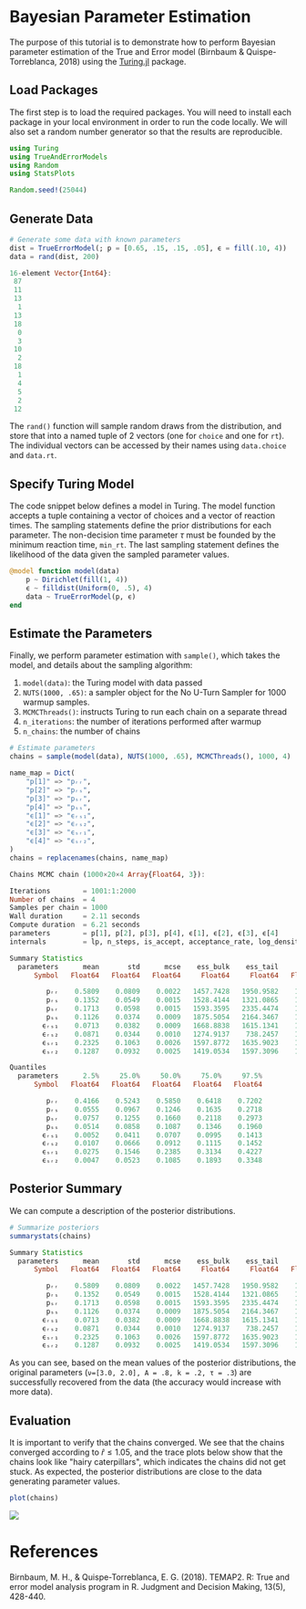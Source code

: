 # Bayesian Parameter Estimation

The purpose of this tutorial is to demonstrate how to perform Bayesian parameter estimation of the True and Error model (Birnbaum & Quispe-Torreblanca, 2018) using the [Turing.jl](https://turinglang.org/) package. 

## Load Packages

The first step is to load the required packages. You will need to install each package in your local
environment in order to run the code locally. We will also set a random number generator so that the results are reproducible.

```julia
using Turing
using TrueAndErrorModels
using Random
using StatsPlots

Random.seed!(25044)
```

## Generate Data



```julia
# Generate some data with known parameters
dist = TrueErrorModel(; p = [0.65, .15, .15, .05], ϵ = fill(.10, 4))
data = rand(dist, 200)
```

```julia 
16-element Vector{Int64}:
 87
 11
 13
  1
 13
 18
  0
  3
 10
  2
 18
  1
  4
  5
  2
 12
```

The `rand()` function will sample random draws from the distribution, and store that into a named tuple of 2 vectors (one for `choice` and one for `rt`). The individual vectors can be accessed by their names using `data.choice` and `data.rt`.

## Specify Turing Model

The code snippet below defines a model in Turing. The model function accepts a tuple containing
a vector of choices and a vector of reaction times. The sampling statements define the prior distributions for each parameter. The non-decision time parameter $\tau$ must be founded by the minimum reaction time, `min_rt`. The last sampling statement defines the likelihood of the data given the sampled parameter values.

```julia
@model function model(data)
    p ~ Dirichlet(fill(1, 4))
    ϵ ~ filldist(Uniform(0, .5), 4)
    data ~ TrueErrorModel(p, ϵ)
end
```

## Estimate the Parameters

Finally, we perform parameter estimation with `sample()`, which takes the model, and details about the sampling algorithm:

1. `model(data)`: the Turing model with data passed
2. `NUTS(1000, .65)`: a sampler object for the No U-Turn Sampler for 1000 warmup samples.
3. `MCMCThreads()`: instructs Turing to run each chain on a separate thread
4. `n_iterations`: the number of iterations performed after warmup
5. `n_chains`: the number of chains

```julia
# Estimate parameters
chains = sample(model(data), NUTS(1000, .65), MCMCThreads(), 1000, 4)
```

```julia
name_map = Dict(
    "p[1]" => "pᵣᵣ",
    "p[2]" => "pᵣₛ",
    "p[3]" => "pₛᵣ",
    "p[4]" => "pₛₛ",
    "ϵ[1]" => "ϵᵣₛ₁",
    "ϵ[2]" => "ϵᵣₛ₂",
    "ϵ[3]" => "ϵₛᵣ₁",
    "ϵ[4]" => "ϵₛᵣ₂",
)
chains = replacenames(chains, name_map)
```

```julia
Chains MCMC chain (1000×20×4 Array{Float64, 3}):

Iterations        = 1001:1:2000
Number of chains  = 4
Samples per chain = 1000
Wall duration     = 2.11 seconds
Compute duration  = 6.21 seconds
parameters        = p[1], p[2], p[3], p[4], ϵ[1], ϵ[2], ϵ[3], ϵ[4]
internals         = lp, n_steps, is_accept, acceptance_rate, log_density, hamiltonian_energy, hamiltonian_energy_error, max_hamiltonian_energy_error, tree_depth, numerical_error, step_size, nom_step_size

Summary Statistics
  parameters      mean       std      mcse    ess_bulk    ess_tail      rhat   ess_per_sec 
      Symbol   Float64   Float64   Float64     Float64     Float64   Float64       Float64 

         pᵣᵣ    0.5809    0.0809    0.0022   1457.7428   1950.9582    1.0015       44.6079
         pᵣₛ    0.1352    0.0549    0.0015   1528.4144   1321.0865    1.0011       46.7705
         pₛᵣ    0.1713    0.0598    0.0015   1593.3595   2335.4474    1.0037       48.7579
         pₛₛ    0.1126    0.0374    0.0009   1875.5054   2164.3467    1.0006       57.3918
        ϵᵣₛ₁    0.0713    0.0382    0.0009   1668.8838   1615.1341    1.0032       51.0690
        ϵᵣₛ₂    0.0871    0.0344    0.0010   1274.9137    738.2457    1.0016       39.0132
        ϵₛᵣ₁    0.2325    0.1063    0.0026   1597.8772   1635.9023    1.0031       48.8961
        ϵₛᵣ₂    0.1287    0.0932    0.0025   1419.0534   1597.3096    1.0016       43.4240

Quantiles
  parameters      2.5%     25.0%     50.0%     75.0%     97.5% 
      Symbol   Float64   Float64   Float64   Float64   Float64 

         pᵣᵣ    0.4166    0.5243    0.5850    0.6418    0.7202
         pᵣₛ    0.0555    0.0967    0.1246    0.1635    0.2718
         pₛᵣ    0.0757    0.1255    0.1660    0.2118    0.2973
         pₛₛ    0.0514    0.0858    0.1087    0.1346    0.1960
        ϵᵣₛ₁    0.0052    0.0411    0.0707    0.0995    0.1413
        ϵᵣₛ₂    0.0107    0.0666    0.0912    0.1115    0.1452
        ϵₛᵣ₁    0.0275    0.1546    0.2385    0.3134    0.4227
        ϵₛᵣ₂    0.0047    0.0523    0.1085    0.1893    0.3348
```
## Posterior Summary

We can compute a description of the posterior distributions.

```julia
# Summarize posteriors
summarystats(chains)
```

```julia 
Summary Statistics
  parameters      mean       std      mcse    ess_bulk    ess_tail      rhat   ess_per_sec 
      Symbol   Float64   Float64   Float64     Float64     Float64   Float64       Float64 

         pᵣᵣ    0.5809    0.0809    0.0022   1457.7428   1950.9582    1.0015       44.6079
         pᵣₛ    0.1352    0.0549    0.0015   1528.4144   1321.0865    1.0011       46.7705
         pₛᵣ    0.1713    0.0598    0.0015   1593.3595   2335.4474    1.0037       48.7579
         pₛₛ    0.1126    0.0374    0.0009   1875.5054   2164.3467    1.0006       57.3918
        ϵᵣₛ₁    0.0713    0.0382    0.0009   1668.8838   1615.1341    1.0032       51.0690
        ϵᵣₛ₂    0.0871    0.0344    0.0010   1274.9137    738.2457    1.0016       39.0132
        ϵₛᵣ₁    0.2325    0.1063    0.0026   1597.8772   1635.9023    1.0031       48.8961
        ϵₛᵣ₂    0.1287    0.0932    0.0025   1419.0534   1597.3096    1.0016       43.4240
```

As you can see, based on the mean values of the posterior distributions, the original parameters (`ν=[3.0, 2.0], A = .8, k = .2, τ = .3`) are successfully recovered from the data (the accuracy would increase with more data).


## Evaluation

It is important to verify that the chains converged. We see that the chains converged according to $\hat{r} \leq 1.05$, and the trace plots below show that the chains look like "hairy caterpillars", which indicates the chains did not get stuck. As expected, the posterior distributions are close to the data generating parameter values.

```julia
plot(chains)
```

![](assets/posterior_distribution.png)

# References

Birnbaum, M. H., & Quispe-Torreblanca, E. G. (2018). TEMAP2. R: True and error model analysis program in R. Judgment and Decision Making, 13(5), 428-440.

